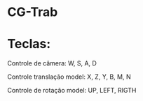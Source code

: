 # CG-Trab

# Teclas:
Controle de câmera:
W, S, A, D

Controle translação model:
X, Z, Y, B, M, N

Controle de rotação model:
UP, LEFT, RIGTH
